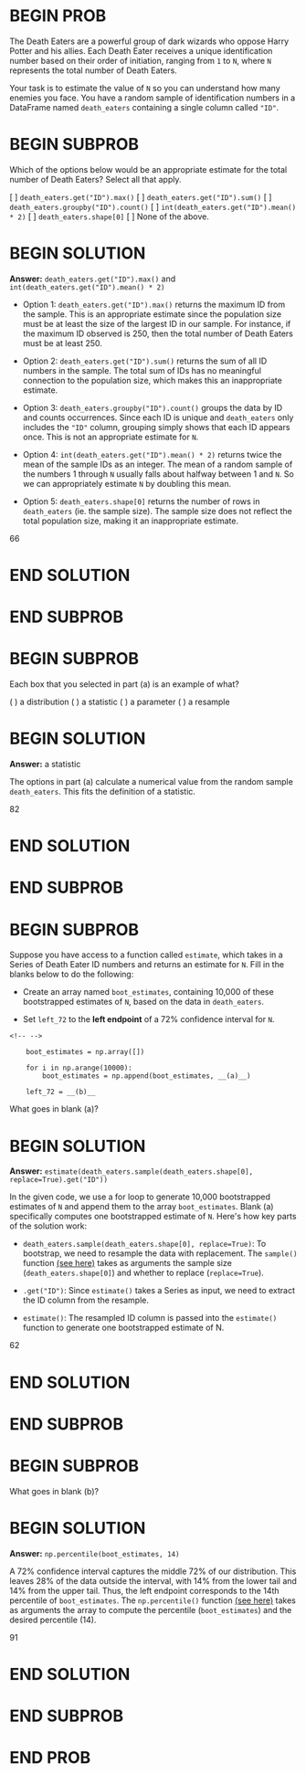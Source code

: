 # BEGIN PROB


The Death Eaters are a powerful group of dark wizards who oppose Harry
Potter and his allies. Each Death Eater receives a unique identification
number based on their order of initiation, ranging from `1` to `N`,
where `N` represents the total number of Death Eaters.

Your task is to estimate the value of `N` so you can understand how many
enemies you face. You have a random sample of identification numbers in
a DataFrame named `death_eaters` containing a single column called
`"ID"`.

# BEGIN SUBPROB

Which of the options below would be an appropriate estimate for the
total number of Death Eaters? Select all that apply.

[ ] `death_eaters.get("ID").max()`
[ ] `death_eaters.get("ID").sum()`
[ ] `death_eaters.groupby("ID").count()`
[ ] `int(death_eaters.get("ID").mean() * 2)`
[ ] `death_eaters.shape[0]`
[ ] None of the above.

# BEGIN SOLUTION

**Answer:** `death_eaters.get("ID").max()` and `int(death_eaters.get("ID").mean() * 2)`


- Option 1: `death_eaters.get("ID").max()` returns the maximum ID from the sample. This is an appropriate estimate since the population size must be at least the size of the largest ID in our sample. For instance, if the maximum ID observed is 250, then the total number of Death Eaters must be at least 250.

- Option 2: `death_eaters.get("ID").sum()` returns the sum of all ID numbers in the sample. The total sum of IDs has no meaningful connection to the population size, which makes this an inappropriate estimate.

- Option 3: `death_eaters.groupby("ID").count()` groups the data by ID and counts occurrences. Since each ID is unique and `death_eaters` only includes the `"ID"` column, grouping simply shows that each ID appears once. This is not an appropriate estimate for `N`.

- Option 4: `int(death_eaters.get("ID").mean() * 2)` returns twice the mean of the sample IDs as an integer. The mean of a random sample of the numbers 1 through `N` usually falls about halfway between 1 and `N`. So we can appropriately estimate `N` by doubling this mean.

- Option 5: `death_eaters.shape[0]` returns the number of rows in `death_eaters` (ie. the sample size). The sample size does not reflect the total population size, making it an inappropriate estimate.


<average>66</average>

# END SOLUTION

# END SUBPROB

# BEGIN SUBPROB

Each box that you selected in part (a) is an example of what?

( ) a distribution 
( ) a statistic 
( ) a parameter 
( ) a resample

# BEGIN SOLUTION

**Answer:** a statistic

The options in part (a) calculate a numerical value from the random sample `death_eaters`. This fits the definition of a statistic.

<average>82</average>

# END SOLUTION

# END SUBPROB

# BEGIN SUBPROB

Suppose you have access to a function called `estimate`, which takes in
a Series of Death Eater ID numbers and returns an estimate for `N`. Fill
in the blanks below to do the following:

-   Create an array named `boot_estimates`, containing 10,000 of these
    bootstrapped estimates of `N`, based on the data in `death_eaters`.

-   Set `left_72` to the **left endpoint** of a 72% confidence interval
    for `N`.

```{=html}
<!-- -->
```
        boot_estimates = np.array([])
        
        for i in np.arange(10000):
            boot_estimates = np.append(boot_estimates, __(a)__)

        left_72 = __(b)__
        


What goes in blank (a)?
# BEGIN SOLUTION

**Answer:** `estimate(death_eaters.sample(death_eaters.shape[0], replace=True).get("ID"))`

In the given code, we use a for loop to generate 10,000 bootstrapped estimates of `N` and append them to the array `boot_estimates`. Blank (a) specifically computes one bootstrapped estimate of `N`. Here's how key parts of the solution work:

- `death_eaters.sample(death_eaters.shape[0], replace=True)`: To bootstrap, we need to resample the data with replacement. The `sample()` function <a href="https://dsc-courses.github.io/bpd-reference/docs/statistical-inference/random%20sampling/df.sample()/" target="_blank">(see here)</a> takes as arguments the sample size (`death_eaters.shape[0]`) and whether to replace (`replace=True`).

- `.get("ID")`: Since `estimate()` takes a Series as input, we need to extract the ID column from the resample.

- `estimate()`: The resampled ID column is passed into the `estimate()` function to generate one bootstrapped estimate of N.

<average>62</average>

# END SOLUTION

# END SUBPROB

# BEGIN SUBPROB
What goes in blank (b)?

# BEGIN SOLUTION

**Answer:** `np.percentile(boot_estimates, 14)`

 A 72% confidence interval captures the middle 72% of our distribution. This leaves 28% of the data outside the interval, with 14% from the lower tail and 14% from the upper tail. Thus, the left endpoint corresponds to the 14th percentile of `boot_estimates`. The `np.percentile()` function <a href="https://dsc-courses.github.io/bpd-reference/docs/documentation/arrays-and-numpy/np.percentile()/" target="_blank">(see here)</a> takes as arguments the array to compute the percentile (`boot_estimates`) and the desired percentile (14).

<average>91</average>

# END SOLUTION

# END SUBPROB

# END PROB